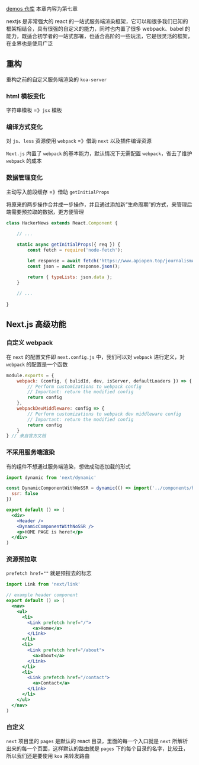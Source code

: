 [demos 仓库](https://git.imweb.io/reactlearn/react-demos) 本章内容为第七章

nextjs 是非常强大的 react 的一站式服务端渲染框架，它可以和很多我们已知的框架相结合，具有很强的自定义的能力，同时也内置了很多 webpack、babel 的能力，既适合初学者的一站式部署，也适合高阶的一些玩法，它是很灵活的框架，在业界也是使用广泛

## 重构

重构之前的自定义服务端渲染的 `koa-server`

### html 模板变化

字符串模板 =》`jsx` 模板

### 编译方式变化

对 `js`、`less` 资源使用 `webpack` =》借助 `next` 以及插件编译资源

`Next.js` 内置了 `webpack` 的基本能力，默认情况下无需配置 `webpack`，省去了维护 `webpack` 的成本

### 数据管理变化

主动写入前段缓存 =》借助 `getInitialProps`

将原来的两步操作合并成一步操作，并且通过添加新“生命周期”的方式，来管理后端需要预拉取的数据，更方便管理

```js
class HackerNews extends React.Component {

    // ...
    
    static async getInitialProps({ req }) {
        const fetch = require('node-fetch');

        let response = await fetch('https://www.apiopen.top/journalismApi');
        const json = await response.json();

        return { typeLists: json.data };
    }
    
    // ...
    
}

```

## Next.js 高级功能

### 自定义 webpack

在 `next` 的配置文件即 `next.config.js` 中，我们可以对 `webpack` 进行定义，对 `webpack` 的配置是一个函数

```js
module.exports = {
    webpack: (config, { bulidId, dev, isServer, defaultLoaders }) => {
        // Perform customizations to webpack config
        // Important: return the modified config
        return config
    },
    webpackDevMiddleware: config => {
        // Perform customizations to webpack dev middleware config
        // Important: return the modified config
        return config
    }
} // 来自官方文档
```

### 不采用服务端渲染

有的组件不想通过服务端渲染，想做成动态加载的形式

```jsx
import dynamic from 'next/dynamic'

const DynamicComponentWithNoSSR = dynamic(() => import('../components/hello3'), {
  ssr: false
})

export default () => (
  <div>
    <Header />
    <DynamicComponentWithNoSSR />
    <p>HOME PAGE is here!</p>
  </div>
)
```

### 资源预拉取

`prefetch href=""` 就是预拉去的标志

```jsx
import Link from 'next/link'

// example header component
export default () => (
  <nav>
    <ul>
      <li>
        <Link prefetch href="/">
          <a>Home</a>
        </Link>
      </li>
      <li>
        <Link prefetch href="/about">
          <a>About</a>
        </Link>
      </li>
      <li>
        <Link prefetch href="/contact">
          <a>Contact</a>
        </Link>
      </li>
    </ul>
  </nav>
)
```

### 自定义

`next` 项目里的 `pages` 是默认的 react 目录，里面的每一个入口就是 `next` 所解析出来的每一个页面，这样默认的路由就是 `pages` 下的每个目录的名字，比较丑，所以我们还是要使用 `koa` 来转发路由

